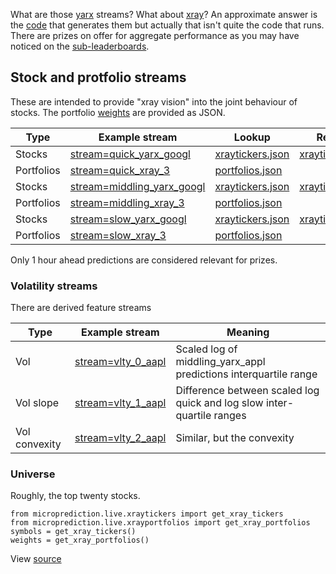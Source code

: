 What are those [yarx](https://www.microprediction.org/stream_dashboard.html?stream=yarx_1n) streams? What about [xray](https://www.microprediction.org/stream_dashboard.html?stream=xray_182)? An approximate answer is the [code](https://github.com/microprediction/microprediction/blob/master/stream_examples_xray/xray.py) that generates them but actually that isn't quite the code that runs. There are prizes on offer for aggregate performance as you may have noticed on the [sub-leaderboards](https://www.microprediction.org/leaderboard.html). 


## Stock and protfolio streams

These are intended to provide "xray vision" into the joint behaviour of stocks. The portfolio [weights](https://raw.githubusercontent.com/microprediction/microprediction/master/microprediction/live/xrayportfolios.json) are provided as JSON.  

 | Type           | Example stream                                                                            | Lookup       | Reverse lookup |
 |----------------|-------------------------------------------------------------------------------------------|---------------|---------------|
 | Stocks         | [stream=quick_yarx_googl](https://www.microprediction.org/stream_dashboard.html?stream=quick_yarx_googl)    | [xraytickers.json](https://raw.githubusercontent.com/microprediction/microprediction/master/microprediction/live/xraytickers.json) | [xraytickersreverse.json](https://raw.githubusercontent.com/microprediction/microprediction/master/microprediction/live/xraytickersreverse.json) |
 | Portfolios     | [stream=quick_xray_3](https://www.microprediction.org/stream_dashboard.html?stream=quick_xray_3) | [portfolios.json](https://raw.githubusercontent.com/microprediction/microprediction/master/microprediction/live/xrayportfolios.json) | |
 | Stocks         | [stream=middling_yarx_googl](https://www.microprediction.org/stream_dashboard.html?stream=middling_yarx_googl)    | [xraytickers.json](https://raw.githubusercontent.com/microprediction/microprediction/master/microprediction/live/xraytickers.json) | [xraytickersreverse.json](https://raw.githubusercontent.com/microprediction/microprediction/master/microprediction/live/xraytickersreverse.json) |
 | Portfolios     | [stream=middling_xray_3](https://www.microprediction.org/stream_dashboard.html?stream=middling_xray_3) | [portfolios.json](https://raw.githubusercontent.com/microprediction/microprediction/master/microprediction/live/xrayportfolios.json) | |
 | Stocks         | [stream=slow_yarx_googl](https://www.microprediction.org/stream_dashboard.html?stream=slow_yarx_googl)    | [xraytickers.json](https://raw.githubusercontent.com/microprediction/microprediction/master/microprediction/live/xraytickers.json) | [xraytickersreverse.json](https://raw.githubusercontent.com/microprediction/microprediction/master/microprediction/live/xraytickersreverse.json) |
 | Portfolios     | [stream=slow_xray_3](https://www.microprediction.org/stream_dashboard.html?stream=slow_xray_3) | [portfolios.json](https://raw.githubusercontent.com/microprediction/microprediction/master/microprediction/live/xrayportfolios.json) | |


Only 1 hour ahead predictions are considered relevant for prizes. 

### Volatility streams
There are derived feature streams

 | Type           | Example stream                                                                            | Meaning        |
 |----------------|-------------------------------------------------------------------------------------------|----------------
 | Vol            | [stream=vlty_0_aapl](https://www.microprediction.org/stream_dashboard.html?stream=vlty_0_aapl)     | Scaled log of middling_yarx_appl predictions interquartile range |
 | Vol slope      | [stream=vlty_1_aapl](https://www.microprediction.org/stream_dashboard.html?stream=vlty_1_aapl)     | Difference between scaled log quick and log slow inter-quartile ranges |
 | Vol convexity  | [stream=vlty_2_aapl](https://www.microprediction.org/stream_dashboard.html?stream=vlty_2_aapl)     | Similar, but the convexity | 
 

### Universe
Roughly, the top twenty stocks. 

    from microprediction.live.xraytickers import get_xray_tickers
    from microprediction.live.xrayportfolios import get_xray_portfolios
    symbols = get_xray_tickers()
    weights = get_xray_portfolios()
      

View [source](https://github.com/microprediction/microprediction/blob/master/docs/yarx.md)






